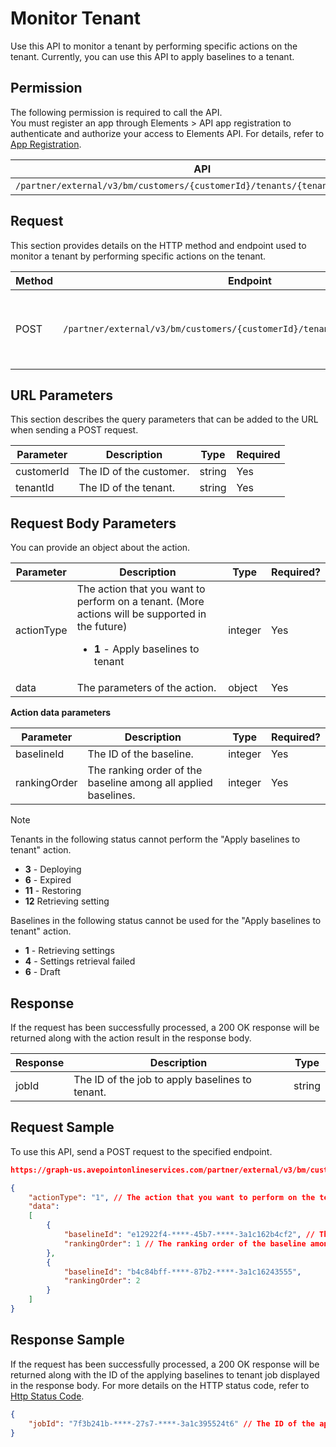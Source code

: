 # Monitor Tenant

Use this API to monitor a tenant by performing specific actions on the tenant. Currently, you can use this API to apply baselines to a tenant.

## Permission  

The following permission is required to call the API.  
You must register an app through Elements > API app registration to authenticate and authorize your access to Elements API. For details, refer to [App Registration](../register-app.md).  

| API  | Permission  |
|-----------|--------|
| `/partner/external/v3/bm/customers/{customerId}/tenants/{tenantId}/actions` | elements.bm.tenant.readwrite.all|  

## Request

This section provides details on the HTTP method and endpoint used to monitor a tenant by performing specific actions on the tenant.

| Method | Endpoint | Description |
| --- | --- | --- |
| POST | `/partner/external/v3/bm/customers/{customerId}/tenants/{tenantId}/actions` | Monitors a tenant by performing specific actions on the tenant. |

## URL Parameters

This section describes the query parameters that can be added to the URL when sending a POST request.

| Parameter | Description | Type | Required |
| --- | --- | --- |---|
| customerId | The ID of the customer. | string | Yes |
| tenantId | The ID of the tenant. | string | Yes |

## Request Body Parameters

You can provide an object about the action.

|Parameter|Description | Type|Required?|
|---|---|---|---|
|actionType| The action that you want to perform on a tenant. (More actions will be supported in the future) <ul><li>**1** - Apply baselines to tenant</li></ul> |integer|Yes|
|data| The parameters of the action. |object|Yes|

**Action data parameters**


|Parameter|Description | Type|Required?|
|---|---|---|---|
|baselineId| The ID of the baseline. |integer|Yes|
|rankingOrder| The ranking order of the baseline among all applied baselines. |integer|Yes|


> [!NOTE]  
> Tenants in the following status cannot perform the "Apply baselines to tenant" action.<ul><li>**3** - Deploying</li><li>**6** - Expired</li><li>**11** - Restoring</li><li>**12** Retrieving setting</li></ul>
> Baselines in the following status cannot be used for the "Apply baselines to tenant" action.<ul><li>**1** - Retrieving settings</li><li>**4** - Settings retrieval failed</li><li>**6** - Draft</li></ul>

## Response

If the request has been successfully processed, a 200 OK response will be returned along with the action result in the response body.

| Response | Description | Type |
| --- | --- | --- |
| jobId | The ID of the job to apply baselines to tenant. | string |

## Request Sample

To use this API, send a POST request to the specified endpoint.

```json
https://graph-us.avepointonlineservices.com/partner/external/v3/bm/customers/38c6a73d-****-57c6-****-75b0f1959474/tenants/a2145aa5-****-26v7-****-7fffd6e0cc68/actions

{
    "actionType": "1", // The action that you want to perform on the tenant. 1 represents "Apply baselines to tenant"
    "data": 
    [
        {
            "baselineId": "e12922f4-****-45b7-****-3a1c162b4cf2", // The ID of the baseline
            "rankingOrder": 1 // The ranking order of the baseline among all applied baselines
        },
        {
            "baselineId": "b4c84bff-****-87b2-****-3a1c16243555",
            "rankingOrder": 2
        }
    ]
}
```

## Response Sample  

If the request has been successfully processed, a 200 OK response will be returned along with the ID of the applying baselines to tenant job displayed in the response body. For more details on the HTTP status code, refer to [Http Status Code](../Use-AvePoint-Graph-API.md#http-status-code).

```json
{
    "jobId": "7f3b241b-****-27s7-****-3a1c395524t6" // The ID of the applying baselines to tenant job 
}
```